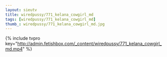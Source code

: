 ```yaml
--- 
layout: sieutv
title: wiredpussy/771_kelana_cowgirl_md
tags: [wiredpussy/771_kelana_cowgirl_md]
thumb_: wiredpussy/771_kelana_cowgirl_md.jpg
---
```

{% include tvpro key="http://admin.fetishbox.com/_content/wiredpussy/771_kelana_cowgirl_md.mp4" %} 
